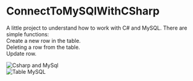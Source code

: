 # ConnectToMySQlWithCSharp

A little project to understand how to work with C# and MySQL. There are simple functions:<br>
Create a new row in the table.<br>
Deleting a row from the table.<br>
Update row.<br>

![Csharp and MySql](https://user-images.githubusercontent.com/72979004/234713170-cfeda2e7-c7bb-49a6-af47-13584a7190b9.PNG)
<br>
![Table MySQL](https://user-images.githubusercontent.com/72979004/234713190-7a94293a-21cb-47a4-bfac-a7a378158e65.PNG)
